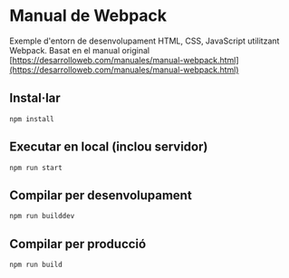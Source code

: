 # Manual de Webpack
Exemple d'entorn de desenvolupament HTML, CSS, JavaScript utilitzant Webpack. Basat en el manual original [https://desarrolloweb.com/manuales/manual-webpack.html](https://desarrolloweb.com/manuales/manual-webpack.html)

## Instal·lar
```
npm install
```

## Executar en local (inclou servidor)
```
npm run start
```

## Compilar per desenvolupament
```
npm run builddev
```

## Compilar per producció
```
npm run build
```
